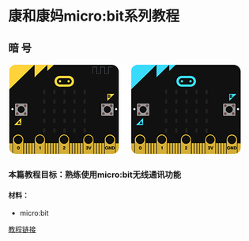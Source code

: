 # 康和康妈micro:bit系列教程 

## 暗 号


![暗号](https://github.com/ihuanglei/pxt-ylwl-tutorials/blob/master/microbit/assets/countersign.gif?raw=true)


### 本篇教程目标：熟练使用micro:bit无线通讯功能

#### 材料：
* micro:bit

[教程链接](http://t.cn/AiQc8sTm)